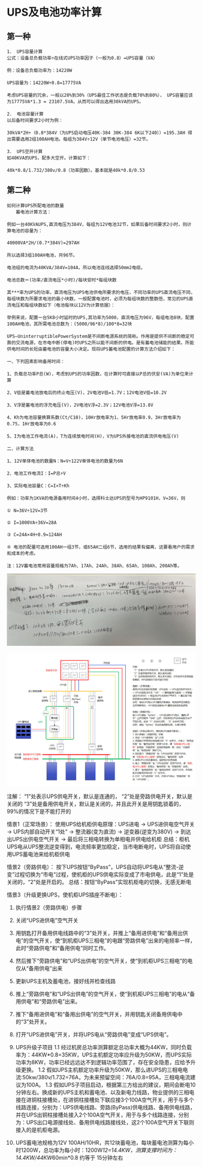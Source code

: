 
# UPS及电池功率计算

## 第一种
```
1． UPS容量计算
公式：设备总负载功率÷在线式UPS功率因子（一般为0.8）=UPS容量（VA）

例：设备总负载功率为：14220W

UPS容量为：14220W÷0.8=17775VA

考虑UPS容量的冗余，一般以20%到30%（UPS最佳工作状态是负载70%到80%）， UPS容量应该为17775VA*1.3 = 23107.5VA，从而可以得出选用30kVA的UPS。

2． 电池容量计算
以后备时间要求2小时为例：

30kVA*2H÷（0.8*384V（为UPS启动电压40K-384 30K-384 6K以下240））=195.3AH 得出需要选用2组100AH电池。每组为384V÷12V（单节电池电压）=32节。

3． UPS空开计算
如40KVA的UPS，配多大空开。计算如下：

40k*0.8/1.732/380v/0.8（功率因数）。基本就是40k*0.8/0.53
```


## 第二种
```
如何计算UPS所配电池的数量
　　蓄电池计算方法：

例如一台40KVAUPS,直流电压为384V，每组为12V电池32节，如果后备时间要求2小时，则计算电池的容量为：

40000VA*2H/(0.7*384V)=297AH

所以选择3组100AH电池，共96节。

电池组的电流为40KVA/384V=104A，所以电池连线选择50mm2电缆。

电池总数＝(功率/直流电压*小时)/每块安时*每组块数

其***率为UPS的功率，直流电压为UPS电池供电所要求的电压，不同功率的UPS直流电压不同，每组块数为所要求电池的最小块数，一般配置电池时，必须为每组块数的整数倍，常见的UPS直流电压和每组块数如下（电池每块以12V为计算依据）：

举例来说，配置一台5K8小时延时的UPS,其功率为5000，直流电压为96V，每组电池8块，配置100AH电池，其所需电池总数为：(5000/96*8)/100*8=32块

UPS—UninterruptiblePowerSystem是不间断电源系统的简称。作用是提供不间断的稳定可靠的交流电源，在市电中断(停电)时UPS之所以能不间断的供电。是有蓄电池储能的结果。所能供电时间的长短由蓄电池的容量大小决定。现将UPS蓄电池配置的计算方法介绍如下：

一、下列因素影响备用时间：

1、负载总功率P总(W)，考虑到UPS的功率因数，在计算时可直接以P总的伏安(VA)为单位来计算

2、V低是蓄电池放电后的终止电压(V)，2V电池V低=1.7V；12V电池V低=10.2V

3、V浮是蓄电池的浮充电压(V)，2V电池V浮=2.3V；12V电池V浮=13.8V

4、Kh为电池容量换算系数(Ct/C10)，10Hr放电率为1，5Hr放电率0.9，3Hr放电率为0.75，1Hr放电率为0.6

5、I为电池工作电流(A)，T为连续放电时间(H)，V为UPS外接电池的直流供电电压(V)

二、计算方法

1、12V单体电池的数量N：N=V÷122V单体电池的数量为6N

2、电池工作电流I：I=P总÷V

3、实际电池容量C：C=I×T÷Kh

例如：功率为1KVA的电源备用时间4小时，选择科士达UPS的型号为HP9101H，V=36V，则

① N=36V÷12V=3节

② I=1000VA÷36V=28A

③ C=24A×4H÷0.9=124AH

④ 电池的配量可选用100AH一组3节，或65AH二组6节，选用的结果有偏离，这要看用户的需求和成本的考虑。

注：12V蓄电池常用容量规格为7Ah、17Ah、24Ah、38Ah、65Ah、100Ah、200Ah等。
```

![ups相关计算](..\images\ups\ups01.jpg)





![ups工作原理](..\images\ups\ups02.jpg)

注解：
“1”处表示UPS供电开关，默认是连通的，
“2”处是旁路供电开关，默认是关闭的
“3”处是备用供电开关，默认是关闭的，并且此开关是用钥匙锁着的，99%的情况下是不能打开的

情景1（正常场景）：
使用UPS给机柜供电原理：UPS进电 -> UPS进供电空气开关 -> UPS内部自动开关“1处” -> 整流器(变为直流) -> 逆变器(逆变为380V) -> 到达出UPS出供电空气开关 -> 最后将三相电转换为单相电并供电给机柜
总结：柜机UPS电从UPS整流逆变得到，电流频率更加稳定，当市电断电时，UPS将自动使用UPS蓄电池来给机柜供电

情景2（旁路供电）：
按下UPS按钮“ByPass”，UPS自动将UPS电从“整流-逆变”过程切换为“市电”过程，使机柜的UPS供电实际变成了市电供电，此是“1”处是关闭的，“2”处是开启的。
总结：按钮“ByPass”实现机柜电的切换，无感无断电

情景3（升级更换UPS，使机柜UPS插座不断电）：
1. 执行情景2（旁路供电）步骤
2. 关闭“UPS进供电”空气开关
3. 用钥匙打开备用供电线路中的“3”处开关，并推上“备用进供电”和“备用出供电”的空气开关，使“到机柜UPS三相电”的电跟“旁路供电”出来的电频率一样，此时“旁路供电”和“备用供电”同时工作。
4. 然后推下“旁路供电”和“UPS出供电”的空气开关，使“到机柜UPS三相电”的电仅从“备用供电”出来
5. 更新UPS主机及蓄电池，接好线并检查线路
6. 推上“旁路供电”和“UPS出供电”的空气开关，使“到机柜UPS三相电”的电从“备用供电”和“旁路供电”出来。
7. 推下“备用进供电”和“备用出供电”的空气开关，并用钥匙关闭备用供电中的“3”处开关。
8. 打开“UPS进供电”开关，并将UPS电从“旁路供电”变成“UPS供电”。




1. UPS升级子项目
1.1 经过机房总功率测算额定总功率大概为44KW，同时负载率为：44KW*0.8=35KW，UPS主机额定功率应升级为50KW，而UPS实际功率为8KW，功率已经远远达不到逻辑功率范围了，存在安全隐患，应给予升级更换。
1.2 假如UPS主机额定功率升级为50KW，那么进UPS的三相电电流:50kw/380v/1.732=76A，为未来预留空间：76A/0.8=95A，三相电电流建议为100A。
1.3 假如UPS子项目启动，根据第三方给出的建议，期间会断电10分钟左右。换成新的UPS主机和蓄电池、以及新电力线路，物业提供的三相电接在进铜柱接槽处，在进铜柱接槽处下联应接3个100A空气开关，用于与多个线路连接，分别为：UPS供电线路、旁路(ByPass)供电线路、备用供电线路，并在UPS出铜柱接槽处接入2个100A空气开关，用于与多个线路连接，分别为：UPS出口电源接线处、备用供电线路接线处，这2个100A空气开关下联则接入的是机柜电源。

2. UPS蓄电池规格为12V 100AH/10HR，共12块蓄电池，每块蓄电池测算为每小时1200W，总功率为每小时：1200W*12=14.4KW，测算支撑时间为：14.4KW/44KW*60min*0.8 约等于 15分钟左右